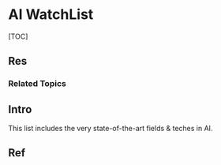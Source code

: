 # AI WatchList

[TOC]



## Res
### Related Topics



## Intro
This list includes the very state-of-the-art fields & teches in AI. 



## Ref
